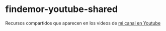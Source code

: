 # findemor-youtube-shared

Recursos compartidos que aparecen en los videos de [mi canal en Youtube](https://www.youtube.com/@findemor)


